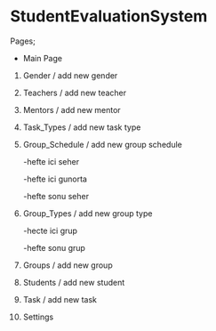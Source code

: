 # StudentEvaluationSystem
Pages;
- Main Page
1. Gender / add new gender
2. Teachers / add new teacher
3. Mentors / add new mentor
4. Task_Types / add new task type
5. Group_Schedule / add new group schedule

	-hefte ici seher
	
	-hefte ici gunorta
	
	-hefte sonu seher
	
6. Group_Types / add new group type

	-hecte ici grup
	
	-hefte sonu grup
	
7. Groups / add new group
8. Students / add new student
9. Task / add new task
10. Settings
